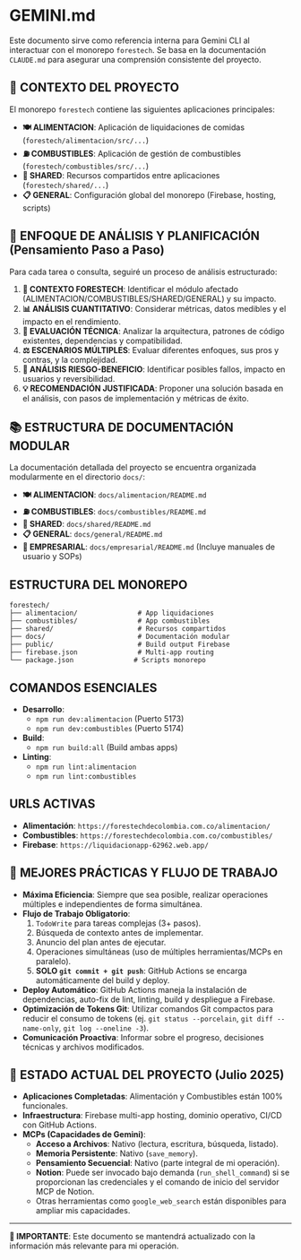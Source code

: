 # GEMINI.md

Este documento sirve como referencia interna para Gemini CLI al interactuar con el monorepo `forestech`.
Se basa en la documentación `CLAUDE.md` para asegurar una comprensión consistente del proyecto.

## 🎯 **CONTEXTO DEL PROYECTO**

El monorepo `forestech` contiene las siguientes aplicaciones principales:

- **🍽️ ALIMENTACION**: Aplicación de liquidaciones de comidas (`forestech/alimentacion/src/...`)
- **⛽ COMBUSTIBLES**: Aplicación de gestión de combustibles (`forestech/combustibles/src/...`)
- **🔧 SHARED**: Recursos compartidos entre aplicaciones (`forestech/shared/...`)
- **📋 GENERAL**: Configuración global del monorepo (Firebase, hosting, scripts)

## 🧠 **ENFOQUE DE ANÁLISIS Y PLANIFICACIÓN (Pensamiento Paso a Paso)**

Para cada tarea o consulta, seguiré un proceso de análisis estructurado:

1.  **🎯 CONTEXTO FORESTECH**: Identificar el módulo afectado (ALIMENTACION/COMBUSTIBLES/SHARED/GENERAL) y su impacto.
2.  **📊 ANÁLISIS CUANTITATIVO**: Considerar métricas, datos medibles y el impacto en el rendimiento.
3.  **🔧 EVALUACIÓN TÉCNICA**: Analizar la arquitectura, patrones de código existentes, dependencias y compatibilidad.
4.  **⚖️ ESCENARIOS MÚLTIPLES**: Evaluar diferentes enfoques, sus pros y contras, y la complejidad.
5.  **🚨 ANÁLISIS RIESGO-BENEFICIO**: Identificar posibles fallos, impacto en usuarios y reversibilidad.
6.  **💡 RECOMENDACIÓN JUSTIFICADA**: Proponer una solución basada en el análisis, con pasos de implementación y métricas de éxito.

## 📚 **ESTRUCTURA DE DOCUMENTACIÓN MODULAR**

La documentación detallada del proyecto se encuentra organizada modularmente en el directorio `docs/`:

-   **🍽️ ALIMENTACION**: `docs/alimentacion/README.md`
-   **⛽ COMBUSTIBLES**: `docs/combustibles/README.md`
-   **🔧 SHARED**: `docs/shared/README.md`
-   **📋 GENERAL**: `docs/general/README.md`
-   **🏢 EMPRESARIAL**: `docs/empresarial/README.md` (Incluye manuales de usuario y SOPs)

## **ESTRUCTURA DEL MONOREPO**

```
forestech/
├── alimentacion/               # App liquidaciones
├── combustibles/               # App combustibles
├── shared/                     # Recursos compartidos
├── docs/                       # Documentación modular
├── public/                     # Build output Firebase
├── firebase.json               # Multi-app routing
└── package.json               # Scripts monorepo
```

## **COMANDOS ESENCIALES**

-   **Desarrollo**:
    -   `npm run dev:alimentacion` (Puerto 5173)
    -   `npm run dev:combustibles` (Puerto 5174)
-   **Build**:
    -   `npm run build:all` (Build ambas apps)
-   **Linting**:
    -   `npm run lint:alimentacion`
    -   `npm run lint:combustibles`

## **URLS ACTIVAS**

-   **Alimentación**: `https://forestechdecolombia.com.co/alimentacion/`
-   **Combustibles**: `https://forestechdecolombia.com.co/combustibles/`
-   **Firebase**: `https://liquidacionapp-62962.web.app/`

## 🚀 **MEJORES PRÁCTICAS Y FLUJO DE TRABAJO**

-   **Máxima Eficiencia**: Siempre que sea posible, realizar operaciones múltiples e independientes de forma simultánea.
-   **Flujo de Trabajo Obligatorio**:
    1.  `TodoWrite` para tareas complejas (3+ pasos).
    2.  Búsqueda de contexto antes de implementar.
    3.  Anuncio del plan antes de ejecutar.
    4.  Operaciones simultáneas (uso de múltiples herramientas/MCPs en paralelo).
    5.  **SOLO `git commit + git push`**: GitHub Actions se encarga automáticamente del build y deploy.
-   **Deploy Automático**: GitHub Actions maneja la instalación de dependencias, auto-fix de lint, linting, build y despliegue a Firebase.
-   **Optimización de Tokens Git**: Utilizar comandos Git compactos para reducir el consumo de tokens (ej. `git status --porcelain`, `git diff --name-only`, `git log --oneline -3`).
-   **Comunicación Proactiva**: Informar sobre el progreso, decisiones técnicas y archivos modificados.

## 🎯 **ESTADO ACTUAL DEL PROYECTO (Julio 2025)**

-   **Aplicaciones Completadas**: Alimentación y Combustibles están 100% funcionales.
-   **Infraestructura**: Firebase multi-app hosting, dominio operativo, CI/CD con GitHub Actions.
-   **MCPs (Capacidades de Gemini)**:
    -   **Acceso a Archivos**: Nativo (lectura, escritura, búsqueda, listado).
    -   **Memoria Persistente**: Nativo (`save_memory`).
    -   **Pensamiento Secuencial**: Nativo (parte integral de mi operación).
    -   **Notion**: Puede ser invocado bajo demanda (`run_shell_command`) si se proporcionan las credenciales y el comando de inicio del servidor MCP de Notion.
    -   Otras herramientas como `google_web_search` están disponibles para ampliar mis capacidades.

---

**📌 IMPORTANTE**: Este documento se mantendrá actualizado con la información más relevante para mi operación.